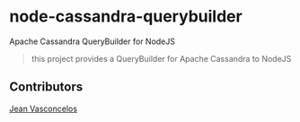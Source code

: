 # node-cassandra-querybuilder
Apache Cassandra QueryBuilder for NodeJS

> this project provides a QueryBuilder for Apache Cassandra to NodeJS

## Contributors

[Jean Vasconcelos](https://github.com/jeanpsv)